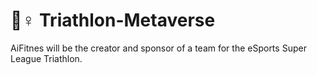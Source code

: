 # 🏃♀ Triathlon-Metaverse

AiFitnes will be the creator and sponsor of a team for the eSports Super League Triathlon.
